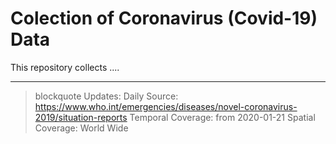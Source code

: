 # Colection of Coronavirus (Covid-19) Data 

This repository collects ....

------
> blockquote
Updates: Daily
Source: https://www.who.int/emergencies/diseases/novel-coronavirus-2019/situation-reports
Temporal Coverage: from 2020-01-21
Spatial Coverage: World Wide





